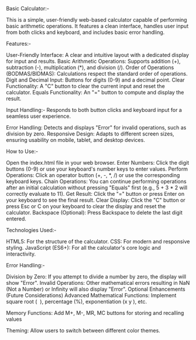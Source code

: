 Basic Calculator:-

This is a simple, user-friendly web-based calculator capable of performing basic arithmetic operations. It features a clean interface, handles user input from both clicks and keyboard, and includes basic error handling.

Features:-

User-Friendly Interface: A clear and intuitive layout with a dedicated display for input and results.
Basic Arithmetic Operations: Supports addition (+), subtraction (-), multiplication (*), and division (/).
Order of Operations (BODMAS/BIDMAS): Calculations respect the standard order of operations.
Digit and Decimal Input: Buttons for digits (0-9) and a decimal point.
Clear Functionality: A "C" button to clear the current input and reset the calculator.
Equals Functionality: An "=" button to compute and display the result.

Input Handling:-
Responds to both button clicks and keyboard input for a seamless user experience.

Error Handling:
Detects and displays "Error" for invalid operations, such as division by zero.
Responsive Design: Adapts to different screen sizes, ensuring usability on mobile, tablet, and desktop devices.

How to Use:-

Open the index.html file in your web browser.
Enter Numbers: Click the digit buttons (0-9) or use your keyboard's number keys to enter values.
Perform Operations: Click an operator button (+, -, *, /) or use the corresponding keyboard keys.
Chain Operations: You can continue performing operations after an initial calculation without pressing "Equals" first (e.g., 5 + 3 * 2 will correctly evaluate to 11).
Get Result: Click the "=" button or press Enter on your keyboard to see the final result.
Clear Display: Click the "C" button or press Esc or C on your keyboard to clear the display and reset the calculator.
Backspace (Optional): Press Backspace to delete the last digit entered.

Technologies Used:-

HTML5: For the structure of the calculator.
CSS: For modern and responsive styling.
JavaScript (ES6+): For all the calculator's core logic and interactivity.

Error Handling:-

Division by Zero: If you attempt to divide a number by zero, the display will show "Error".
Invalid Operations: Other mathematical errors resulting in NaN (Not a Number) or Infinity will also display "Error".
Optional Enhancements (Future Considerations)
Advanced Mathematical Functions: Implement square root ( 
​ ), percentage (%), exponentiation (x 
y
), etc.

Memory Functions:
Add M+, M-, MR, MC buttons for storing and recalling values


Theming: Allow users to switch between different color themes.
